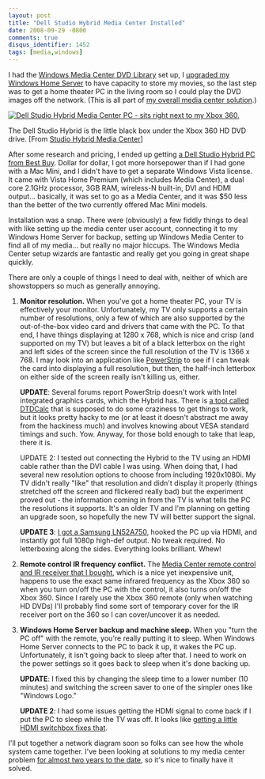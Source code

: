 ```yaml
---
layout: post
title: "Dell Studio Hybrid Media Center Installed"
date: 2008-09-29 -0800
comments: true
disqus_identifier: 1452
tags: [media,windows]
---
```

I had the [Windows Media Center DVD
Library](/archive/2008/09/12/how-to-set-up-a-dvd-library-in-windows-media.aspx)
set up, I [upgraded my Windows Home
Server](/archive/2008/09/28/home-server-upgrades.aspx) to have capacity
to store my movies, so the last step was to get a home theater PC in the
living room so I could play the DVD images off the network. (This is all
part of [my overall media center
solution](/archive/2008/09/30/overview-of-my-media-center-solution.aspx).)

[![Dell Studio Hybrid Media Center PC - sits right next to my Xbox 360.](http://lh5.ggpht.com/travis.illig/SOEN0gV1hBI/AAAAAAAAAmE/sV3_UA3DvJg/s144/IMG00187.jpg)](http://picasaweb.google.com/lh/photo/6FVVob_6yHJv-rHbtV3N8g)

The Dell Studio Hybrid is the little black box under the Xbox 360 HD DVD drive. [From [Studio Hybrid Media Center](http://picasaweb.google.com/travis.illig/StudioHybridMediaCenter)]

After some research and pricing, I ended up getting [a Dell Studio
Hybrid PC from Best
Buy](http://www.bestbuy.com/site/olspage.jsp?skuId=8977823&lp=1&type=product&cp=1&id=1218004381499).
Dollar for dollar, I got more horsepower than if I had gone with a Mac
Mini, and I didn't have to get a separate Windows Vista license. It came
with Vista Home Premium (which includes Media Center), a dual core
2.1GHz processor, 3GB RAM, wireless-N built-in, DVI and HDMI output...
basically, it was set to go as a Media Center, and it was $50 less than
the better of the two currently offered Mac Mini models.

Installation was a snap. There were (obviously) a few fiddly things to
deal with like setting up the media center user account, connecting it
to my Windows Home Server for backup, setting up Windows Media Center to
find all of my media... but really no major hiccups. The Windows Media
Center setup wizards are fantastic and really get you going in great
shape quickly.

There are only a couple of things I need to deal with, neither of which
are showstoppers so much as generally annoying.

1.  **Monitor resolution.** When you've got a home theater PC, your TV
    is effectively your monitor. Unfortunately, my TV only supports a
    certain number of resolutions, only a few of which are also
    supported by the out-of-the-box video card and drivers that came
    with the PC. To that end, I have things displaying at 1280 x 768,
    which is nice and crisp (and supported on my TV) but leaves a bit of
    a black letterbox on the right and left sides of the screen since
    the full resolution of the TV is 1366 x 768. I may look into an
    application like
    [PowerStrip](http://www.entechtaiwan.com/util/ps.shtm) to see if I
    can tweak the card into displaying a full resolution, but then, the
    half-inch letterbox on either side of the screen really isn't
    killing us, either.

     **UPDATE**: Several forums report PowerStrip doesn't work with
    Intel integrated graphics cards, which the Hybrid has. There is [a
    tool called
    DTDCalc](http://www.clevertec.co.uk/productsfree.htm#dtdcalc) that
    is supposed to do some craziness to get things to work, but it looks
    pretty hacky to me (or at least it doesn't abstract me away from the
    hackiness much) and involves knowing about VESA standard timings and
    such. Yow. Anyway, for those bold enough to take that leap, there it
    is.

     UPDATE 2: I tested out connecting the Hybrid to the TV using an
    HDMI cable rather than the DVI cable I was using. When doing that, I
    had several new resolution options to choose from including
    1920x1080i. My TV didn't really "like" that resolution and didn't
    display it properly (things stretched off the screen and flickered
    really bad) but the experiment proved out - the information coming
    in from the TV is what tells the PC the resolutions it supports.
    It's an older TV and I'm planning on getting an upgrade soon, so
    hopefully the new TV will better support the signal.

     **UPDATE 3**: [I got a Samsung
    LN52A750](/archive/2009/02/18/samsung-ln52a750-52-lcd-tv-fan-freaking-tastic.aspx),
    hooked the PC up via HDMI, and instantly got full 1080p high-def
    output. No tweak required. No letterboxing along the sides.
    Everything looks brilliant. Whew!
2.  **Remote control IR frequency conflict.** The [Media Center remote
    control and IR receiver that I
    bought](http://www.newegg.com/Product/Product.aspx?Item=N82E16880121004),
    which is a nice yet inexpensive unit, happens to use the exact same
    infrared frequency as the Xbox 360 so when you turn on/off the PC
    with the control, it also turns on/off the Xbox 360. Since I rarely
    use the Xbox 360 remote (only when watching HD DVDs) I'll probably
    find some sort of temporary cover for the IR receiver port on the
    360 so I can cover/uncover it as needed.
3.  **Windows Home Server backup and machine sleep.** When you "turn the
    PC off" with the remote, you're really putting it to sleep. When
    Windows Home Server connects to the PC to back it up, it wakes the
    PC up. Unfortunately, it isn't going back to sleep after that. I
    need to work on the power settings so it goes back to sleep when
    it's done backing up.

     **UPDATE**: I fixed this by changing the sleep time to a lower
    number (10 minutes) and switching the screen saver to one of the
    simpler ones like "Windows Logo."

     **UPDATE 2**: I had some issues getting the HDMI signal to come
    back if I put the PC to sleep while the TV was off. It looks
    like [getting a little HDMI switchbox fixes
    that](/archive/2009/04/05/solution-to-dell-studio-hybrid-hdmi-sleep-problems.aspx).

I'll put together a network diagram soon so folks can see how the whole
system came together. I've been looking at solutions to my media center
problem [for almost two years to the
date](http://paraesthesia.com/archive/2006/09/18/dvd-iso-via-mediaportal.aspx),
so it's nice to finally have it solved.

